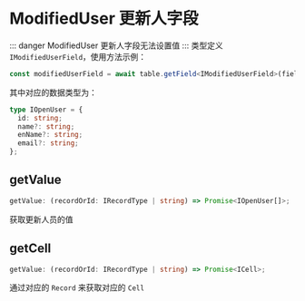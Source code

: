 # ModifiedUser 更新人字段
::: danger
ModifiedUser 更新人字段无法设置值
:::
类型定义 `IModifiedUserField`，使用方法示例：
```typescript
const modifiedUserField = await table.getField<IModifiedUserField>(fieldId);
```
其中对应的数据类型为：
```typescript
type IOpenUser = {
  id: string;
  name?: string;
  enName?: string;
  email?: string;
};
```

## getValue
```typescript
getValue: (recordOrId: IRecordType | string) => Promise<IOpenUser[]>;
```
获取更新人员的值

## getCell
```typescript
getValue: (recordOrId: IRecordType | string) => Promise<ICell>;
```
通过对应的 `Record` 来获取对应的 `Cell`
